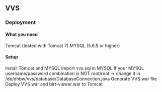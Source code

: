 ## VVS
### Deployment

#### What you need
Tomcat (tested with Tomcat 7)
MYSQL (5.6.5 or higher)

#### Setup
Install Tomcat and MYSQL
Import vvs.sql in MYSQL
If your MYSQL username/password combination is NOT root/root -> change it in /de/dhbw/vvs/database/DatabaseConnection.java
Generate VVS.war file
Deploy VVS.war and birt-viewer.war to Tomcat

